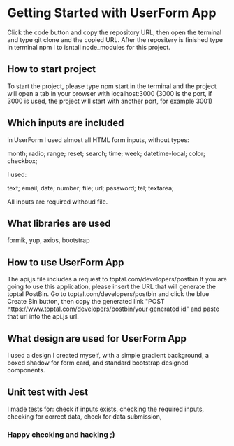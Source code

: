 # Getting Started with UserForm App

Click the code button and copy the repository URL, then open the terminal and type git clone and the copied URL. After the repositery is finished type in terminal npm i to isntall node_modules for this project.

## How to start project

To start the project, please type npm start in the terminal and the project will open a tab in your browser with localhost:3000 (3000 is the port, if 3000 is used, the project will start with another port, for example 3001)

## Which inputs are included

in UserForm I used almost all HTML form inputs, without types:

month;
radio;
range;
reset;
search;
time;
week;
datetime-local;
color;
checkbox;

I used:

text;
email;
date;
number;
file;
url;
password;
tel;
textarea;

All inputs are required withoud file.

## What libraries are used

formik, yup, axios, bootstrap

## How to use UserForm App

The api,js file includes a request to toptal.com/developers/postbin If you are going to use this application, please insert the URL that will generate the toptal PostBin. Go to toptal.com/developers/postbin and click the blue Create Bin button, then copy the generated link "POST https://www.toptal.com/developers/postbin/your generated id" and paste that url into the api.js url.

## What design are used for UserForm App

I used a design I created myself, with a simple gradient background, a boxed shadow for form card, and standard bootstrap designed components.

## Unit test with Jest

I made tests for:
check if inputs exists,
checking the required inputs,
checking for correct data,
check for data submission,

### Happy checking and hacking ;)
